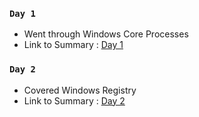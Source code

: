 ### `Day 1`

- Went through Windows Core Processes
- Link to Summary : [Day 1](https://github.com/fr334aks-TTW/15-days-of-hacking/tree/main/05t3/01.Core%20Windows%20Processes)

### `Day 2`

- Covered Windows Registry
- Link to Summary : [Day 2](https://github.com/fr334aks-TTW/15-days-of-hacking/tree/main/05t3/02.WIndows%20registry)
